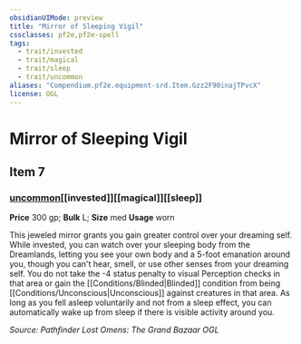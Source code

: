 ```yaml
---
obsidianUIMode: preview
title: "Mirror of Sleeping Vigil"
cssclasses: pf2e,pf2e-spell
tags:
  - trait/invested
  - trait/magical
  - trait/sleep
  - trait/uncommon
aliases: "Compendium.pf2e.equipment-srd.Item.Gzz2F90inajTPvcX"
license: OGL
---
```

# Mirror of Sleeping Vigil
## Item 7
### [uncommon](uncommon "Uncommon Rarity Trait")[[invested]][[magical]][[sleep]]


**Price** 300 gp; 
**Bulk** L; **Size** med
**Usage** worn

This jeweled mirror grants you gain greater control over your dreaming self. While invested, you can watch over your sleeping body from the Dreamlands, letting you see your own body and a 5-foot emanation around you, though you can't hear, smell, or use other senses from your dreaming self. You do not take the -4 status penalty to visual Perception checks in that area or gain the [[Conditions/Blinded|Blinded]] condition from being [[Conditions/Unconscious|Unconscious]] against creatures in that area. As long as you fell asleep voluntarily and not from a sleep effect, you can automatically wake up from sleep if there is visible activity around you.

*Source: Pathfinder Lost Omens: The Grand Bazaar*
*OGL*